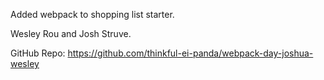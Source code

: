 Added webpack to shopping list starter.

Wesley Rou and Josh Struve.

GitHub Repo: https://github.com/thinkful-ei-panda/webpack-day-joshua-wesley
